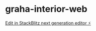 # graha-interior-web

[Edit in StackBlitz next generation editor ⚡️](https://stackblitz.com/~/github.com/agam98/graha-interior-web)